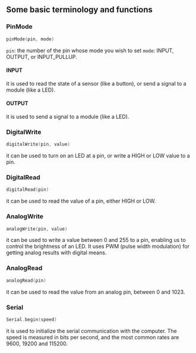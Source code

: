 ## Some basic terminology and functions

### PinMode

```c
pinMode(pin, mode)
```

`pin`: the number of the pin whose mode you wish to set
`mode`: INPUT, OUTPUT, or INPUT_PULLUP.

#### INPUT

it is used to read the state of a sensor (like a button), or send a signal to a module (like a LED).

#### OUTPUT

it is used to send a signal to a module (like a LED).

### DigitalWrite

```c
digitalWrite(pin, value)
```

it can be used to turn on an LED at a pin, or write a HIGH or LOW value to a pin.

### DigitalRead

```c
digitalRead(pin)
```

it can be used to read the value of a pin, either HIGH or LOW.

### AnalogWrite

```c
analogWrite(pin, value)
```

it can be used to write a value between 0 and 255 to a pin, enabling us to control the brightness of an LED.
It uses PWM (pulse width modulation) for getting analog results with digital means.

### AnalogRead

```c
analogRead(pin)
```

it can be used to read the value from an analog pin, between 0 and 1023.

### Serial

```c
Serial.begin(speed)
```

it is used to initialize the serial communication with the computer. The speed is measured in bits per second, and the most common rates are 9600, 19200 and 115200.
